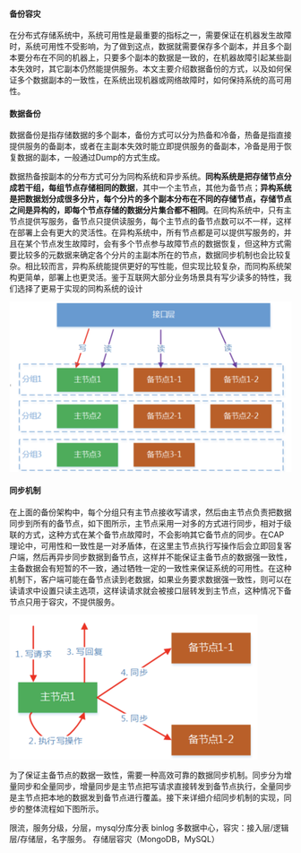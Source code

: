 #### 备份容灾

在分布式存储系统中，系统可用性是最重要的指标之一，需要保证在机器发生故障时，系统可用性不受影响，为了做到这点，数据就需要保存多个副本，并且多个副本要分布在不同的机器上，只要多个副本的数据是一致的，在机器故障引起某些副本失效时，其它副本仍然能提供服务。本文主要介绍数据备份的方式，以及如何保证多个数据副本的一致性，在系统出现机器或网络故障时，如何保持系统的高可用性。



#### 数据备份

数据备份是指存储数据的多个副本，备份方式可以分为热备和冷备，热备是指直接提供服务的备副本，或者在主副本失效时能立即提供服务的备副本，冷备是用于恢复数据的副本，一般通过Dump的方式生成。

数据热备按副本的分布方式可分为同构系统和异步系统。**同构系统是把存储节点分成若干组，每组节点存储相同的数据**，其中一个主节点，其他为备节点；**异构系统是把数据划分成很多分片，每个分片的多个副本分布在不同的存储节点，存储节点之间是异构的，即每个节点存储的数据分片集合都不相同**。在同构系统中，只有主节点提供写服务，备节点只提供读服务，每个主节点的备节点数可以不一样，这样在部署上会有更大的灵活性。在异构系统中，所有节点都是可以提供写服务的，并且在某个节点发生故障时，会有多个节点参与故障节点的数据恢复，但这种方式需要比较多的元数据来确定各个分片的主副本所在的节点，数据同步机制也会比较复杂。相比较而言，异构系统能提供更好的写性能，但实现比较复杂，而同构系统架构更简单，部署上也更灵活。鉴于互联网大部分业务场景具有写少读多的特性，我们选择了更易于实现的同构系统的设计

<img src="../pic/dist_backup.png" alt="dist_backup" style="zoom:50%;" />

#### 同步机制

在上面的备份架构中，每个分组只有主节点接收写请求，然后由主节点负责把数据同步到所有的备节点，如下图所示，主节点采用一对多的方式进行同步，相对于级联的方式，这种方式在某个备节点故障时，不会影响其它备节点的同步。在CAP理论中，可用性和一致性是一对矛盾体，在这里主节点执行写操作后会立即回复客户端，然后再异步同步数据到备节点，这样并不能保证主备节点的数据强一致性，主备数据会有短暂的不一致，通过牺牲一定的一致性来保证系统的可用性。在这种机制下，客户端可能在备节点读到老数据，如果业务要求数据强一致性，则可以在读请求中设置只读主选项，这样读请求就会被接口层转发到主节点，这种情况下备节点只用于容灾，不提供服务。

<img src="../pic/sync_func.png" alt="sync_func" style="zoom:50%;" />

为了保证主备节点的数据一致性，需要一种高效可靠的数据同步机制。同步分为增量同步和全量同步，增量同步是主节点把写请求直接转发到备节点执行，全量同步是主节点把本地的数据发到备节点进行覆盖。接下来详细介绍同步机制的实现，同步的整体流程如下图所示。









限流，服务分级，分层，mysql分库分表 binlog 多数据中心，容灾：接入层/逻辑层/存储层，名字服务。 存储层容灾（MongoDB，MySQL）

